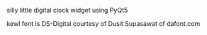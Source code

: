 silly little digital clock widget using PyQt5

kewl font is DS-Digital courtesy of Dusit Supasawat of dafont.com
